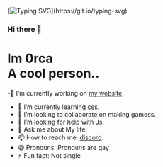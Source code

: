 [![Typing SVG](https://readme-typing-svg.herokuapp.com?duration=4000&color=F70000&lines=Hey+im+0rca;A+cool+guy+in+middle+school;A+coder+in+html+and+css;Friends+with+Smileman52;Owner+of+a+website;Wow+you+stayed+for+that+long%3F;Since+you+are+here...;Join+Our+discord!)](https://git.io/typing-svg)

### Hi there 👋
<h1>Im 0rca<br>A cool person..</h1>




-🔭 I’m currently working on [my website](https://github.com/CycloneHacks/cyclonehacks.github.io).
- 🌱 I’m currently learning [css](https://www.google.com/books/edition/HTML_and_CSS/aGjaBTbT0o0C?hl=en&gbpv=0).
- 👯 I’m looking to collaborate on making gamess.
- 🤔 I’m looking for help with Js.
- 💬 Ask me about My life.
- 📫 How to reach me: [discord](https://discord.gg/UJ5NszstAv).
- 😄 Pronouns: Pronouns are gay
- ⚡ Fun fact: Not single

